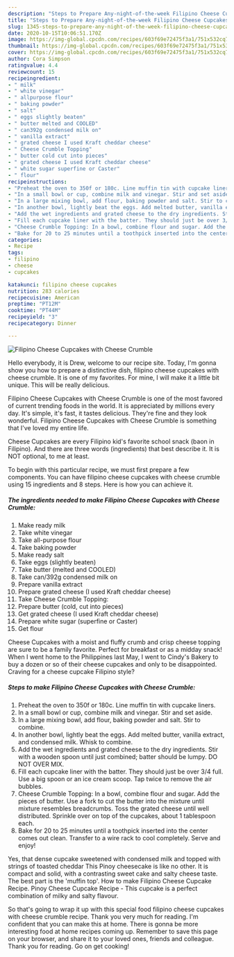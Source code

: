 ```yaml
---
description: "Steps to Prepare Any-night-of-the-week Filipino Cheese Cupcakes with Cheese Crumble"
title: "Steps to Prepare Any-night-of-the-week Filipino Cheese Cupcakes with Cheese Crumble"
slug: 1345-steps-to-prepare-any-night-of-the-week-filipino-cheese-cupcakes-with-cheese-crumble
date: 2020-10-15T10:06:51.170Z
image: https://img-global.cpcdn.com/recipes/603f69e72475f3a1/751x532cq70/filipino-cheese-cupcakes-with-cheese-crumble-recipe-main-photo.jpg
thumbnail: https://img-global.cpcdn.com/recipes/603f69e72475f3a1/751x532cq70/filipino-cheese-cupcakes-with-cheese-crumble-recipe-main-photo.jpg
cover: https://img-global.cpcdn.com/recipes/603f69e72475f3a1/751x532cq70/filipino-cheese-cupcakes-with-cheese-crumble-recipe-main-photo.jpg
author: Cora Simpson
ratingvalue: 4.4
reviewcount: 15
recipeingredient:
- " milk"
- " white vinegar"
- " allpurpose flour"
- " baking powder"
- " salt"
- " eggs slightly beaten"
- " butter melted and COOLED"
- " can392g condensed milk on"
- " vanilla extract"
- " grated cheese I used Kraft cheddar cheese"
- " Cheese Crumble Topping"
- " butter cold cut into pieces"
- " grated cheese I used Kraft cheddar cheese"
- " white sugar superfine or Caster"
- " flour"
recipeinstructions:
- "Preheat the oven to 350f or 180c. Line muffin tin with cupcake liners."
- "In a small bowl or cup, combine milk and vinegar. Stir and set aside."
- "In a large mixing bowl, add flour, baking powder and salt. Stir to combine."
- "In another bowl, lightly beat the eggs. Add melted butter, vanilla extract, and condensed milk. Whisk to combine."
- "Add the wet ingredients and grated cheese to the dry ingredients. Stir with a wooden spoon until just combined; batter should be lumpy. DO NOT OVER MIX."
- "Fill each cupcake liner with the batter. They should just be over 3/4 full. Use a big spoon or an ice cream scoop. Tap twice to remove the air bubbles."
- "Cheese Crumble Topping: In a bowl, combine flour and sugar. Add the pieces of butter. Use a fork to cut the butter into the mixture until mixture resembles breadcrumbs. Toss the grated cheese until well distributed. Sprinkle over on top of the cupcakes, about 1 tablespoon each."
- "Bake for 20 to 25 minutes until a toothpick inserted into the center comes out clean. Transfer to a wire rack to cool completely. Serve and enjoy!"
categories:
- Recipe
tags:
- filipino
- cheese
- cupcakes

katakunci: filipino cheese cupcakes 
nutrition: 283 calories
recipecuisine: American
preptime: "PT12M"
cooktime: "PT44M"
recipeyield: "3"
recipecategory: Dinner

---
```



![Filipino Cheese Cupcakes with Cheese Crumble](https://img-global.cpcdn.com/recipes/603f69e72475f3a1/751x532cq70/filipino-cheese-cupcakes-with-cheese-crumble-recipe-main-photo.jpg)

Hello everybody, it is Drew, welcome to our recipe site. Today, I'm gonna show you how to prepare a distinctive dish, filipino cheese cupcakes with cheese crumble. It is one of my favorites. For mine, I will make it a little bit unique. This will be really delicious.

Filipino Cheese Cupcakes with Cheese Crumble is one of the most favored of current trending foods in the world. It is appreciated by millions every day. It's simple, it's fast, it tastes delicious. They're fine and they look wonderful. Filipino Cheese Cupcakes with Cheese Crumble is something that I've loved my entire life.

Cheese Cupcakes are every Filipino kid&#39;s favorite school snack (baon in Filipino). And there are three words (ingredients) that best describe it. It is NOT optional, to me at least.


To begin with this particular recipe, we must first prepare a few components. You can have filipino cheese cupcakes with cheese crumble using 15 ingredients and 8 steps. Here is how you can achieve it.

<!--inarticleads1-->

##### The ingredients needed to make Filipino Cheese Cupcakes with Cheese Crumble:

1. Make ready  milk
1. Take  white vinegar
1. Take  all-purpose flour
1. Take  baking powder
1. Make ready  salt
1. Take  eggs (slightly beaten)
1. Take  butter (melted and COOLED)
1. Take  can/392g condensed milk on
1. Prepare  vanilla extract
1. Prepare  grated cheese (I used Kraft cheddar cheese)
1. Take  Cheese Crumble Topping:
1. Prepare  butter (cold, cut into pieces)
1. Get  grated cheese (I used Kraft cheddar cheese)
1. Prepare  white sugar (superfine or Caster)
1. Get  flour


Cheese Cupcakes with a moist and fluffy crumb and crisp cheese topping are sure to be a family favorite. Perfect for breakfast or as a midday snack! When I went home to the Philippines last May, I went to Cindy&#39;s Bakery to buy a dozen or so of their cheese cupcakes and only to be disappointed. Craving for a cheese cupcake Filipino style? 

<!--inarticleads2-->

##### Steps to make Filipino Cheese Cupcakes with Cheese Crumble:

1. Preheat the oven to 350f or 180c. Line muffin tin with cupcake liners.
1. In a small bowl or cup, combine milk and vinegar. Stir and set aside.
1. In a large mixing bowl, add flour, baking powder and salt. Stir to combine.
1. In another bowl, lightly beat the eggs. Add melted butter, vanilla extract, and condensed milk. Whisk to combine.
1. Add the wet ingredients and grated cheese to the dry ingredients. Stir with a wooden spoon until just combined; batter should be lumpy. DO NOT OVER MIX.
1. Fill each cupcake liner with the batter. They should just be over 3/4 full. Use a big spoon or an ice cream scoop. Tap twice to remove the air bubbles.
1. Cheese Crumble Topping: In a bowl, combine flour and sugar. Add the pieces of butter. Use a fork to cut the butter into the mixture until mixture resembles breadcrumbs. Toss the grated cheese until well distributed. Sprinkle over on top of the cupcakes, about 1 tablespoon each.
1. Bake for 20 to 25 minutes until a toothpick inserted into the center comes out clean. Transfer to a wire rack to cool completely. Serve and enjoy!


Yes, that dense cupcake sweetened with condensed milk and topped with strings of toasted cheddar This Pinoy cheesecake is like no other. It is compact and solid, with a contrasting sweet cake and salty cheese taste. The best part is the &#39;muffin top&#39;. How to make Filipino Cheese Cupcake Recipe. Pinoy Cheese Cupcake Recipe - This cupcake is a perfect combination of milky and salty flavour. 

So that's going to wrap it up with this special food filipino cheese cupcakes with cheese crumble recipe. Thank you very much for reading. I'm confident that you can make this at home. There is gonna be more interesting food at home recipes coming up. Remember to save this page on your browser, and share it to your loved ones, friends and colleague. Thank you for reading. Go on get cooking!
